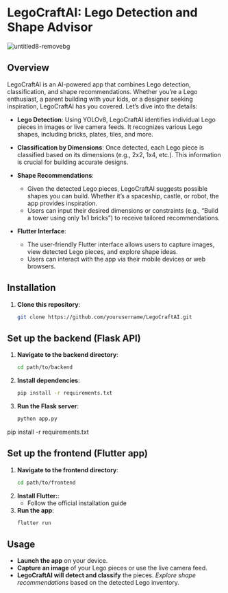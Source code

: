 # LegoCraftAI: Lego Detection and Shape Advisor

![untitled8-removebg](https://github.com/user-attachments/assets/e1f26f91-0637-445d-8624-a73a293c6054)

## Overview

LegoCraftAI is an AI-powered app that combines Lego detection, classification, and shape recommendations. Whether you’re a Lego enthusiast, a parent building with your kids, or a designer seeking inspiration, LegoCraftAI has you covered. Let’s dive into the details:

- **Lego Detection**: Using YOLOv8, LegoCraftAI identifies individual Lego pieces in images or live camera feeds. It recognizes various Lego shapes, including bricks, plates, tiles, and more.

- **Classification by Dimensions**: Once detected, each Lego piece is classified based on its dimensions (e.g., 2x2, 1x4, etc.). This information is crucial for building accurate designs.

- **Shape Recommendations**:
  - Given the detected Lego pieces, LegoCraftAI suggests possible shapes you can build. Whether it’s a spaceship, castle, or robot, the app provides inspiration.
  - Users can input their desired dimensions or constraints (e.g., “Build a tower using only 1x1 bricks”) to receive tailored recommendations.

- **Flutter Interface**:
  - The user-friendly Flutter interface allows users to capture images, view detected Lego pieces, and explore shape ideas.
  - Users can interact with the app via their mobile devices or web browsers.

## Installation

1. **Clone this repository**:
   ```bash
   git clone https://github.com/yourusername/LegoCraftAI.git


## Set up the backend (Flask API)

1. **Navigate to the backend directory**:
   ```bash
   cd path/to/backend
2. **Install dependencies**:
   ```bash
   pip install -r requirements.txt
3. **Run the Flask server**:
   ```bash
   python app.py

  pip install -r requirements.txt

## Set up the frontend (Flutter app)

1. **Navigate to the frontend directory**:
   ```bash
   cd path/to/frontend
2. **Install Flutter:**:
   - Follow the official installation guide
3. **Run the app**:
   ```bash
   flutter run


## Usage
- **Launch the app** on your device.
- **Capture an image** of your Lego pieces or use the live camera feed.
- **LegoCraftAI will detect and classify** the pieces.
*Explore shape recommendations* based on the detected Lego inventory.
